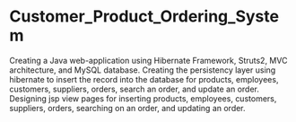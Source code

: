 # Customer_Product_Ordering_System
Creating a Java web-application using Hibernate Framework, Struts2, MVC architecture, and MySQL database. 
Creating the persistency layer using hibernate to insert the record into the database for products, employees, customers, suppliers, orders, search an order, and update an order.
Designing jsp view pages for inserting products, employees, customers, suppliers, orders, searching on an order, and updating an order.
